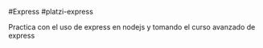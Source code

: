 #Express
#platzi-express

Practica con el uso de express en nodejs y tomando el curso avanzado de express